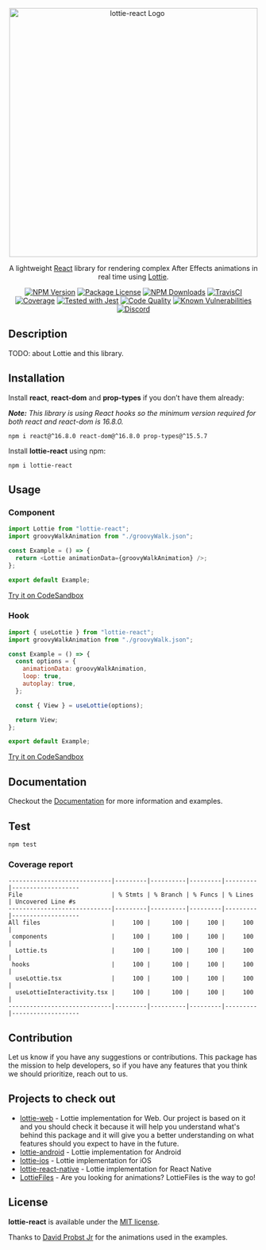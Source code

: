 <p align="center">
  <a href="https://www.npmjs.com/lottie-react" target="blank"><img src="https://svgshare.com/i/RtR.svg" width="500" alt="lottie-react Logo" /></a>
</p>

<p align="center">A lightweight <a href="https://reactjs.org" target="_blank">React</a> library for rendering complex After Effects animations in real time using <a href="https://airbnb.design/lottie" target="_blank">Lottie</a>.</p>

<p align="center">
    <a href="https://www.npmjs.com/lottie-react" target="_blank"><img src="https://img.shields.io/npm/v/lottie-react.svg" alt="NPM Version" /></a>
    <a href="https://www.npmjs.com/lottie-react" target="_blank"><img src="https://img.shields.io/npm/l/lottie-react.svg" alt="Package License" /></a>
    <a href="https://www.npmjs.com/lottie-react" target="_blank"><img src="https://img.shields.io/npm/dm/lottie-react.svg" alt="NPM Downloads" /></a>
    <a href="https://travis-ci.org/Gamote/lottie-react" target="_blank"><img src="https://travis-ci.org/Gamote/lottie-react.svg?branch=master" alt="TravisCI" /></a>
    <a href="https://coveralls.io/github/Gamote/lottie-react?branch=master" target="_blank"><img src="https://coveralls.io/repos/github/Gamote/lottie-react/badge.svg?branch=master" alt="Coverage" /></a>
    <a href="https://github.com/facebook/jest" target="_blank"><img src="https://img.shields.io/badge/tested_with-jest-99424f.svg" alt="Tested with Jest" /></a>
    <a href="https://www.codacy.com/manual/Gamote/lottie-react" target="_blank"><img src="https://app.codacy.com/project/badge/Grade/13a28cb016c941daa9084654bc2bac75" alt="Code Quality" /></a>
    <a href="https://snyk.io/test/github/Gamote/lottie-react?targetFile=package.json" target="_blank"><img src="https://snyk.io/test/github/Gamote/lottie-react/badge.svg?targetFile=package.json" alt="Known Vulnerabilities" /></a>
    <a href="https://discord.gg/G7Qnnhy" target="_blank"><img src="https://img.shields.io/badge/discord-online-brightgreen.svg" alt="Discord"/></a>
</p>

## Description

TODO: about Lottie and this library.

## Installation

Install **react**, **react-dom** and **prop-types** if you don’t have them already:

_**Note:** This library is using React hooks so the minimum version required for both react and react-dom is 16.8.0._

```text
npm i react@^16.8.0 react-dom@^16.8.0 prop-types@^15.5.7
```

Install **lottie-react** using npm:

```text
npm i lottie-react
```

## Usage

### Component

```js
import Lottie from "lottie-react";
import groovyWalkAnimation from "./groovyWalk.json";

const Example = () => {
  return <Lottie animationData={groovyWalkAnimation} />;
};

export default Example;
```

[Try it on CodeSandbox](https://codesandbox.io/s/lottie-react-component-2k13t)

### Hook

```js
import { useLottie } from "lottie-react";
import groovyWalkAnimation from "./groovyWalk.json";

const Example = () => {
  const options = {
    animationData: groovyWalkAnimation,
    loop: true,
    autoplay: true,
  };

  const { View } = useLottie(options);

  return View;
};

export default Example;
```

[Try it on CodeSandbox](https://codesandbox.io/s/lottie-react-hook-13nio)

## Documentation

Checkout the [Documentation](https://gamote.github.io/lottie-react) for more information and examples.

## Test
```text
npm test
```

### Coverage report
```text
-----------------------------|---------|----------|---------|---------|-------------------
File                         | % Stmts | % Branch | % Funcs | % Lines | Uncovered Line #s 
-----------------------------|---------|----------|---------|---------|-------------------
All files                    |     100 |      100 |     100 |     100 |                   
 components                  |     100 |      100 |     100 |     100 |                   
  Lottie.ts                  |     100 |      100 |     100 |     100 |                   
 hooks                       |     100 |      100 |     100 |     100 |                   
  useLottie.tsx              |     100 |      100 |     100 |     100 |                   
  useLottieInteractivity.tsx |     100 |      100 |     100 |     100 |                   
-----------------------------|---------|----------|---------|---------|-------------------
```

## Contribution

Let us know if you have any suggestions or contributions. This package has the mission to help developers, so if you have any features that you think we should prioritize, reach out to us.

## Projects to check out

- [lottie-web](https://github.com/airbnb/lottie-web) - Lottie implementation for Web. Our project is based on it and you should check it because it will help you understand what's behind this package and it will give you a better understanding on what features should you expect to have in the future.
- [lottie-android](https://github.com/airbnb/lottie-android) - Lottie implementation for Android
- [lottie-ios](https://github.com/airbnb/lottie-ios) - Lottie implementation for iOS
- [lottie-react-native](https://github.com/react-native-community/lottie-react-native) - Lottie implementation for React Native
- [LottieFiles](https://lottiefiles.com/) - Are you looking for animations? LottieFiles is the way to go!

## License

**lottie-react** is available under the [MIT license](https://github.com/Gamote/lottie-react/blob/master/LICENSE).

Thanks to [David Probst Jr](https://lottiefiles.com/davidprobstjr) for the animations used in the examples.
